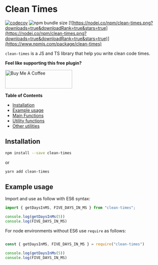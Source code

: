# Clean Times

[![codecov](https://img.shields.io/codecov/c/github/josegoval/clean-times?style=for-the-badge)](https://codecov.io/gh/josegoval/clean-times)
![npm bundle size](https://img.shields.io/bundlephobia/min/clean-times?style=for-the-badge)
[![https://nodei.co/npm/clean-times.png?downloads=true&downloadRank=true&stars=true](https://nodei.co/npm/clean-times.png?downloads=true&downloadRank=true&stars=true)](https://www.npmjs.com/package/clean-times)

`clean-times` is a JS and TS library that help you write clean code times.

**Feel like supporting this free plugin?**

<a href="https://www.buymeacoffee.com/josegoval" target="_blank"><img src="https://cdn.buymeacoffee.com/buttons/v2/default-yellow.png" alt="Buy Me A Coffee" style="height: 60px !important;width: 217px !important;" ></a>

**Table of Contents**

- [Installation](#installation)
- [Example usage](#example-usage)
- [Main Functions](#main-functions)
- [Utility functions](#utility-functions)
- [Other utilities](#other-utilities)

## Installation

```bash
npm install --save clean-times
```

or

```bash
yarn add clean-times
```

## Example usage

Import and use as follow with ES6 syntax:

```ts
import { getDaysInMS, FIVE_DAYS_IN_MS } from "clean-times";

console.log(getDaysInMs(5)) 
console.log(FIVE_DAYS_IN_MS) 
```

For node environments without ES6 use `require` as follows:

```ts

const { getDaysInMS, FIVE_DAYS_IN_MS } = require("clean-times")

console.log(getDaysInMs(5)) 
console.log(FIVE_DAYS_IN_MS) 
```